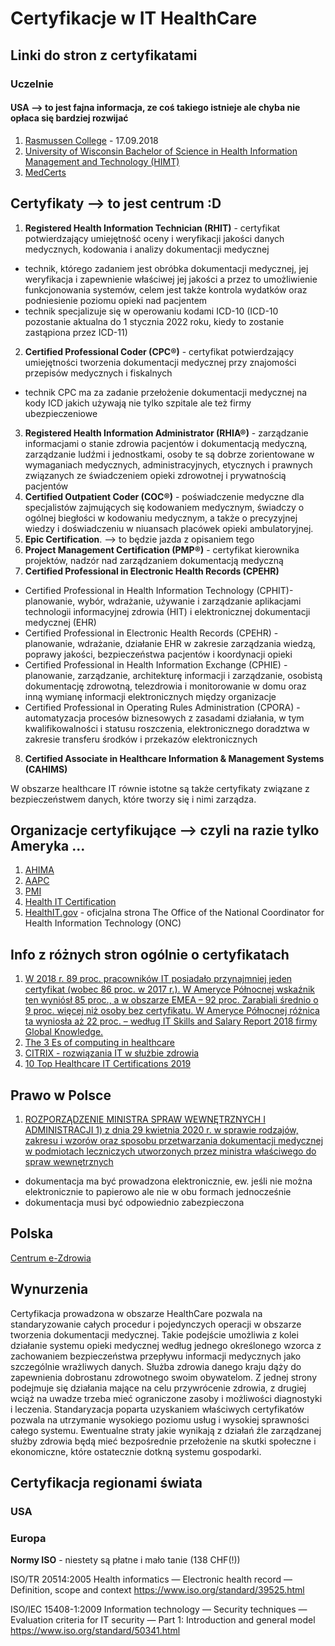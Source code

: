 # Certyfikacje w IT HealthCare

## Linki do stron z certyfikatami

### Uczelnie 

#### USA --> to jest fajna informacja, ze coś takiego istnieje ale chyba nie opłaca się bardziej rozwijać
1. [Rasmussen College](https://www.rasmussen.edu/degrees/health-sciences/blog/healthcare-it-certifications/) - 17.09.2018
2. [University of Wisconsin Bachelor of Science in Health Information Management and Technology (HIMT)](https://himt.wisconsin.edu/about-himt/epic-certification-and-health-it-certifications/)
3. [MedCerts](https://www.medcerts.com/certifications/healthcare)

## Certyfikaty --> to jest centrum :D

1. **Registered Health Information Technician (RHIT)** - certyfikat potwierdzający umiejętność oceny i weryfikacji jakości danych medycznych, kodowania i analizy dokumentacji medycznej
  - technik, którego zadaniem jest obróbka dokumentacji medycznej, jej weryfikacja i zapewnienie właściwej jej jakości a przez to umożliwienie funkcjonowania systemów, celem jest także kontrola wydatków oraz podniesienie poziomu opieki nad pacjentem
  - technik specjalizuje się w operowaniu kodami ICD-10 (ICD-10 pozostanie aktualna do 1 stycznia 2022 roku, kiedy to zostanie zastąpiona przez ICD-11)
2. **Certified Professional Coder (CPC®)** - certyfikat potwierdzający umiejętności tworzenia dokumentacji medycznej przy znajomości przepisów medycznych i fiskalnych
  - technik CPC ma za zadanie przełożenie dokumentacji medycznej na kody ICD jakich używają nie tylko szpitale ale też firmy ubezpieczeniowe
3. **Registered Health Information Administrator (RHIA®)** - zarządzanie informacjami o stanie zdrowia pacjentów i dokumentacją medyczną, zarządzanie ludźmi i jednostkami, osoby te są dobrze zorientowane w wymaganiach medycznych, administracyjnych, etycznych i prawnych związanych ze świadczeniem opieki zdrowotnej i prywatnością pacjentów
4. **Certified Outpatient Coder (COC®)** - poświadczenie medyczne dla specjalistów zajmujących się kodowaniem medycznym, świadczy o ogólnej biegłości w kodowaniu medycznym, a także o precyzyjnej wiedzy i doświadczeniu w niuansach placówek opieki ambulatoryjnej.
5. **Epic Certification**. --> to będzie jazda z opisaniem tego
6. **Project Management Certification (PMP®)** - certyfikat kierownika projektów, nadzór nad zarządzaniem dokumentacją medyczną
7. **Certified Professional in Electronic Health Records (CPEHR)**
  - Certified Professional in Health Information Technology (CPHIT)- planowanie, wybór, wdrażanie, używanie i zarządzanie aplikacjami technologii informacyjnej zdrowia (HIT) i elektronicznej dokumentacji medycznej (EHR)
  - Certified Professional in Electronic Health Records (CPEHR) - planowanie, wdrażanie, działanie EHR w zakresie zarządzania wiedzą, poprawy jakości, bezpieczeństwa pacjentów i koordynacji opieki
  - Certified Professional in Health Information Exchange (CPHIE) - planowanie, zarządzanie, architekturę informacji i zarządzanie, osobistą dokumentację zdrowotną, telezdrowia i monitorowanie w domu oraz inną wymianę informacji elektronicznych między organizacje
  - Certified Professional in Operating Rules Administration (CPORA) - automatyzacja procesów biznesowych z zasadami działania, w tym kwalifikowalności i statusu roszczenia, elektronicznego doradztwa w zakresie transferu środków i przekazów elektronicznych
8. **Certified Associate in Healthcare Information & Management Systems (CAHIMS)**

W obszarze healthcare IT równie istotne są także certyfikaty związane z bezpieczeństwem danych, które tworzy się i nimi zarządza.

## Organizacje certyfikujące --> czyli na razie tylko Ameryka ...

1. [AHIMA](https://en.wikipedia.org/wiki/American_Health_Information_Management_Association)
2. [AAPC](https://en.wikipedia.org/wiki/AAPC_(healthcare))
3. [PMI](https://en.wikipedia.org/wiki/Project_Management_Institute)
4. [Health IT Certification](http://www.healthitcertification.com/overview.html)
5. [HealthIT.gov](https://www.healthit.gov/topic/certification-ehrs/certification-health-it) - oficjalna strona The Office of the National Coordinator for Health Information Technology (ONC)

## Info z różnych stron ogólnie o certyfikatach

1. [W 2018 r. 89 proc. pracowników IT posiadało przynajmniej jeden certyfikat (wobec 86 proc. w 2017 r.). W Ameryce Północnej wskaźnik ten wyniósł 85 proc., a w obszarze EMEA – 92 proc. Zarabiali średnio o 9 proc. więcej niż osoby bez certyfikatu. W Ameryce Północnej różnica ta wyniosła aż 22 proc. – według IT Skills and Salary Report 2018 firmy Global Knowledge.](https://crn.pl/aktualnosci/ktore-certyfikaty-it-oplaca-sie-posiadac/)
2. [The 3 Es of computing in healthcare](https://www.citrix.com/blogs/2019/01/31/the-3-es-of-computing-in-healthcare/)
3. [CITRIX - rozwiązania IT w służbie zdrowia](https://www.citrix.com/pl-pl/solutions/healthcare/)
4. [10 Top Healthcare IT Certifications 2019](https://www.healthcare-management-degree.net/best/top-healthcare-it-certifications/)

## Prawo w Polsce

1. [ROZPORZĄDZENIE MINISTRA SPRAW WEWNĘTRZNYCH I ADMINISTRACJI 1) z dnia 29 kwietnia 2020 r. w sprawie rodzajów, zakresu i wzorów oraz sposobu przetwarzania dokumentacji medycznej w podmiotach leczniczych utworzonych przez ministra właściwego do spraw wewnętrznych](https://isap.sejm.gov.pl/isap.nsf/DocDetails.xsp?id=WDU20200000788)
  - dokumentacja ma być prowadzona elektronicznie, ew. jeśli nie można elektronicznie to papierowo ale nie w obu formach jednocześnie
  - dokumentacja musi być odpowiednio zabezpieczona

## Polska
[Centrum e-Zdrowia](https://cez.gov.pl/aktualnosci/szczegoly/20-lat-centrum-e-zdrowia/)

## Wynurzenia

Certyfikacja prowadzona w obszarze HealthCare pozwala na standaryzowanie całych procedur i pojedynczych operacji w obszarze tworzenia dokumentacji medycznej. Takie podejście umożliwia z kolei działanie systemu opieki medycznej według jednego określonego wzorca z zachowaniem bezpieczeństwa przepływu informacji medycznych jako szczególnie wrażliwych danych. Służba zdrowia danego kraju dąży do zapewnienia dobrostanu zdrowotnego swoim obywatelom. Z jednej strony podejmuje się działania mające na celu przywrócenie zdrowia, z drugiej wciąż na uwadze trzeba mieć ograniczone zasoby i możliwości diagnostyki i leczenia. Standaryzacja poparta uzyskaniem właściwych certyfikatów pozwala na utrzymanie wysokiego poziomu usług i wysokiej sprawności całego systemu. Ewentualne straty jakie wynikają z działań źle zarządzanej służby zdrowia będą mieć bezpośrednie przełożenie na skutki społeczne i ekonomiczne, które ostatecznie dotkną systemu gospodarki.

## Certyfikacja regionami świata
### USA
### Europa

**Normy ISO** - niestety są płatne i mało tanie (138 CHF(!))

ISO/TR 20514:2005 Health informatics — Electronic health record — Definition, scope and context
https://www.iso.org/standard/39525.html

ISO/IEC 15408-1:2009 Information technology — Security techniques — Evaluation criteria for IT security — Part 1: Introduction and general model
https://www.iso.org/standard/50341.html
